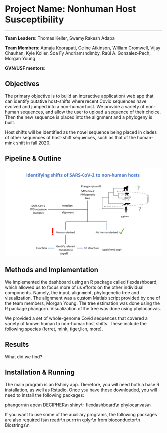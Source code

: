 # Project Name: Nonhuman Host Susceptibility
---
**Team Leaders**: Thomas Keller, Swamy Rakesh Adapa 

**Team Members**:  Atmaja	Koorapati, Celine	Atkinson, William	Cromwell, Vijay	Chauhan, Kyle	Koller, Soa Fy	Andriamandimby, Raúl	A. González-Pech, Morgan Young

**GVN/USF mentors**:



## Objectives

The primary objective is to build an interactive application/ web app that can identify putative host-shifts where recent Covid sequences have evolved and jumped into a non-human host.
We provide a variety of non-human sequences, and allow the user to upload a sequence of their choice. Then the new sequence is placed into the alignment and a phylogeny is built.

Host shifts will be identified as the novel sequence being placed in clades of other sequences of host-shift sequences, such as that of the human-mink shift in fall 2020.

## Pipeline & Outline

![pipeline](./Codeathon_v2.png)

## Methods and Implementation

We implemented the dashboard using an R package called flexdashboard, which allowed us to focus more of us efforts on the other individual components. Namely, the input, alignment, phylogenetic tree and visualization. The alignment was a custom Matlab script provided by one of the team members, Morgan Young. The tree estimation was done using the R package phangorn. Visualization of the tree was done using phylocanvas.

We provided a set of whole-genome Covid sequences that covered a variety of known human to non-human host shifts. These include the following species (ferret, mink, tiger,lion, more).

## Results

What did we find?

## Installation & Running

The main program is an Rshiny app. Therefore, you will need both a base R installation, as well as Rstudio. Once you have those downloaded, you will need to install the following packages:

phangorn\n
ape\n
DECIPHER\n
shiny\n
flexdashboard\n
phylocanvas\n

If you want to use some of the auxillary programs, the following packages are also required
fs\n
readr\n
purrr\n
dplyr\n
from bioconductor\n
Biostrings\n


